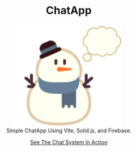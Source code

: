 <div align="center">
  <h1>ChatApp</h1>
  <img src="/src/assets/Logo.png" />
  <br>
  Simple ChatApp Using Vite, Solid.js, and Firebase.
  
  <a href="https://chat.jehaad.com">See The Chat System In Action</a>
</div>
